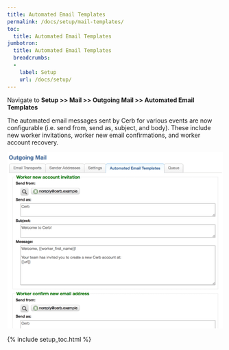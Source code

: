 ```yaml
---
title: Automated Email Templates
permalink: /docs/setup/mail-templates/
toc:
  title: Automated Email Templates
jumbotron:
  title: Automated Email Templates
  breadcrumbs:
  - 
    label: Setup
    url: /docs/setup/
---
```


Navigate to **Setup >> Mail >> Outgoing Mail >> Automated Email Templates**

The automated email messages sent by Cerb for various events are now configurable (i.e. send from, send as, subject, and body). These include new worker invitations, worker new email confirmations, and worker account recovery.

<div class="cerb-screenshot">
<img src="/assets/images/docs/setup/mail-templates.png" class="screenshot">
</div>

{% include setup_toc.html %}
